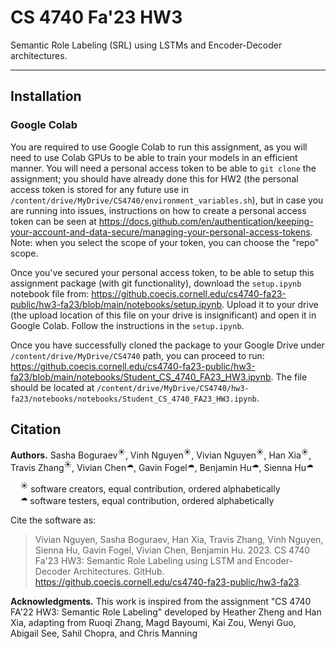 # CS 4740 Fa'23 HW3

Semantic Role Labeling (SRL) using LSTMs and Encoder-Decoder architectures. 

---

## Installation

### Google Colab

You are required to use Google Colab to run this assignment, as you will need to use Colab GPUs to be 
able to train your models in an efficient manner. You will need a personal access token to be able
to `git clone` the assignment; you should have already done this for HW2 (the personal access token is stored for any 
future use in `/content/drive/MyDrive/CS4740/environment_variables.sh`), but in case you are running into issues,
instructions on how to create a personal access token can be seen at
https://docs.github.com/en/authentication/keeping-your-account-and-data-secure/managing-your-personal-access-tokens.
Note: when you select the scope of your token, you can choose the "repo" scope.

Once you've secured your personal access token, to be able to setup this assignment package (with git functionality),
download the `setup.ipynb` notebook file from:
https://github.coecis.cornell.edu/cs4740-fa23-public/hw3-fa23/blob/main/notebooks/setup.ipynb. Upload it to your drive (the
upload location of this file on your drive is insignificant) and open it in Google Colab. Follow the instructions in
the `setup.ipynb`.

Once you have successfully cloned the package to your Google Drive under `/content/drive/MyDrive/CS4740` path, you can
proceed to run: https://github.coecis.cornell.edu/cs4740-fa23-public/hw3-fa23/blob/main/notebooks/Student_CS_4740_FA23_HW3.ipynb. The file should be
located at `/content/drive/MyDrive/CS4740/hw3-fa23/notebooks/notebooks/Student_CS_4740_FA23_HW3.ipynb`.

## Citation

**Authors.** Sasha Boguraev<sup>&#9728;</sup>, Vinh Nguyen<sup>&#9728;</sup>, Vivian Nguyen<sup>&#9728;</sup>, Han Xia<sup>&#9728;</sup>,
Travis Zhang<sup>&#9728;</sup>, Vivian Chen<sup>&#9729;</sup>,
Gavin Fogel<sup>&#9729;</sup>, Benjamin Hu<sup>&#9729;</sup>, Sienna Hu<sup>&#9729;</sup>

&nbsp;&nbsp;&nbsp;&nbsp;<sup>&#9728;</sup> software creators, equal contribution, ordered alphabetically <br/>
&nbsp;&nbsp;&nbsp;&nbsp;<sup>&#9729;</sup> software testers, equal contribution, ordered alphabetically

Cite the software as:

> Vivian Nguyen, Sasha Boguraev, Han Xia, Travis Zhang, Vinh Nguyen, Sienna Hu, Gavin Fogel,
> Vivian Chen, Benjamin Hu. 2023. CS 4740 Fa'23 HW3: Semantic Role Labeling using LSTM and Encoder-Decoder Architectures. GitHub.
> https://github.coecis.cornell.edu/cs4740-fa23-public/hw3-fa23.

**Acknowledgments.** This work is inspired from the assignment "CS 4740 FA'22 HW3: Semantic Role Labeling" developed by Heather Zheng and Han Xia, adapting from Ruoqi Zhang, Magd Bayoumi, Kai Zou, Wenyi Guo, Abigail See, Sahil Chopra, and Chris Manning

